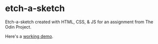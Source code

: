 # etch-a-sketch

Etch-a-sketch created with HTML, CSS, & JS for an assignment from The Odin Project. 

Here's a [working demo](https://mightbemowgli.github.io/etch-a-sketch/).
